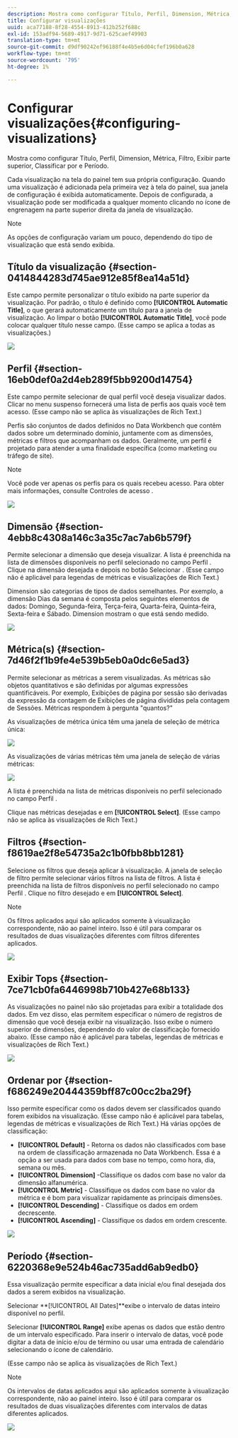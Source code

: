 ```yaml
---
description: Mostra como configurar Título, Perfil, Dimension, Métrica, Filtro, Exibir parte superior, Classificar por e Período.
title: Configurar visualizações
uuid: aca77188-8f28-4554-8913-412b252f688c
exl-id: 153adf94-5689-4917-9d71-625caef49903
translation-type: tm+mt
source-git-commit: d9df90242ef96188f4e4b5e6d04cfef196b0a628
workflow-type: tm+mt
source-wordcount: '795'
ht-degree: 1%

---
```


# Configurar visualizações{#configuring-visualizations}

Mostra como configurar Título, Perfil, Dimension, Métrica, Filtro, Exibir parte superior, Classificar por e Período.

Cada visualização na tela do painel tem sua própria configuração. Quando uma visualização é adicionada pela primeira vez à tela do painel, sua janela de configuração é exibida automaticamente. Depois de configurada, a visualização pode ser modificada a qualquer momento clicando no ícone de engrenagem na parte superior direita da janela de visualização.

>[!NOTE]
>
>As opções de configuração variam um pouco, dependendo do tipo de visualização que está sendo exibida.

## Título da visualização {#section-0414844283d745ae912e85f8ea14a51d}

Este campo permite personalizar o título exibido na parte superior da visualização. Por padrão, o título é definido como **[!UICONTROL Automatic Title]**, o que gerará automaticamente um título para a janela de visualização. Ao limpar o botão **[!UICONTROL Automatic Title]**, você pode colocar qualquer título nesse campo. (Esse campo se aplica a todas as visualizações.)

![](assets/title.png)

## Perfil {#section-16eb0def0a2d4eb289f5bb9200d14754}

Este campo permite selecionar de qual perfil você deseja visualizar dados. Clicar no menu suspenso fornecerá uma lista de perfis aos quais você tem acesso. (Esse campo não se aplica às visualizações de Rich Text.)

Perfis são conjuntos de dados definidos no Data Workbench que contêm dados sobre um determinado domínio, juntamente com as dimensões, métricas e filtros que acompanham os dados. Geralmente, um perfil é projetado para atender a uma finalidade específica (como marketing ou tráfego de site).

>[!NOTE]
>
>Você pode ver apenas os perfis para os quais recebeu acesso. Para obter mais informações, consulte Controles de acesso .

![](assets/profile.png)

## Dimensão {#section-4ebb8c4308a146c3a35c7ac7ab6b579f}

Permite selecionar a dimensão que deseja visualizar. A lista é preenchida na lista de dimensões disponíveis no perfil selecionado no campo Perfil . Clique na dimensão desejada e depois no botão Selecionar . (Esse campo não é aplicável para legendas de métricas e visualizações de Rich Text.)

Dimension são categorias de tipos de dados semelhantes. Por exemplo, a dimensão Dias da semana é composta pelos seguintes elementos de dados: Domingo, Segunda-feira, Terça-feira, Quarta-feira, Quinta-feira, Sexta-feira e Sábado. Dimension mostram o que está sendo medido.

![](assets/dimension.png)

## Métrica(s) {#section-7d46f2f1b9fe4e539b5eb0a0dc6e5ad3}

Permite selecionar as métricas a serem visualizadas. As métricas são objetos quantitativos e são definidas por algumas expressões quantificáveis. Por exemplo, Exibições de página por sessão são derivadas da expressão da contagem de Exibições de página divididas pela contagem de Sessões. Métricas respondem à pergunta &quot;quantos?&quot;

As visualizações de métrica única têm uma janela de seleção de métrica única:

![](assets/metrics2.png)

As visualizações de várias métricas têm uma janela de seleção de várias métricas:

![](assets/metrics.png)

A lista é preenchida na lista de métricas disponíveis no perfil selecionado no campo Perfil .

Clique nas métricas desejadas e em **[!UICONTROL Select]**. (Esse campo não se aplica às visualizações de Rich Text.)

## Filtros {#section-f8619ae2f8e54735a2c1b0fbb8bb1281}

Selecione os filtros que deseja aplicar à visualização. A janela de seleção de filtro permite selecionar vários filtros na lista de filtros. A lista é preenchida na lista de filtros disponíveis no perfil selecionado no campo Perfil . Clique no filtro desejado e em **[!UICONTROL Select]**.

>[!NOTE]
>
>Os filtros aplicados aqui são aplicados somente à visualização correspondente, não ao painel inteiro. Isso é útil para comparar os resultados de duas visualizações diferentes com filtros diferentes aplicados.

![](assets/filter.png)

## Exibir Tops {#section-7ce71cb0fa6446998b710b427e68b133}

As visualizações no painel não são projetadas para exibir a totalidade dos dados. Em vez disso, elas permitem especificar o número de registros de dimensão que você deseja exibir na visualização. Isso exibe o número superior de dimensões, dependendo do valor de classificação fornecido abaixo. (Esse campo não é aplicável para tabelas, legendas de métricas e visualizações de Rich Text.)

![](assets/display_top.png)

## Ordenar por {#section-f686249e20444359bff87c00cc2ba29f}

Isso permite especificar como os dados devem ser classificados quando forem exibidos na visualização. (Esse campo não é aplicável para tabelas, legendas de métricas e visualizações de Rich Text.) Há várias opções de classificação:

* **[!UICONTROL Default]** - Retorna os dados não classificados com base na ordem de classificação armazenada no Data Workbench. Essa é a opção a ser usada para dados com base no tempo, como hora, dia, semana ou mês.
* **[!UICONTROL Dimension]** -Classifique os dados com base no valor da dimensão alfanumérica.
* **[!UICONTROL Metric]** - Classifique os dados com base no valor da métrica e é bom para visualizar rapidamente as principais dimensões.
* **[!UICONTROL Descending]** - Classifique os dados em ordem decrescente.
* **[!UICONTROL Ascending]** - Classifique os dados em ordem crescente.

![](assets/sort_by.png)

## Período {#section-6220368e9e524b46ac735add6ab9edb0}

Essa visualização permite especificar a data inicial e/ou final desejada dos dados a serem exibidos na visualização.

Selecionar **[!UICONTROL All Dates]**exibe o intervalo de datas inteiro disponível no perfil.

Selecionar **[!UICONTROL Range]** exibe apenas os dados que estão dentro de um intervalo especificado. Para inserir o intervalo de datas, você pode digitar a data de início e/ou de término ou usar uma entrada de calendário selecionando o ícone de calendário.

(Esse campo não se aplica às visualizações de Rich Text.)

>[!NOTE]
>
>Os intervalos de datas aplicados aqui são aplicados somente à visualização correspondente, não ao painel inteiro. Isso é útil para comparar os resultados de duas visualizações diferentes com intervalos de datas diferentes aplicados.

![](assets/time_period.png)
